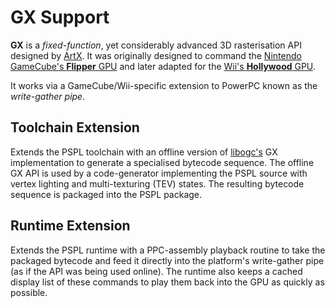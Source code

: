 GX Support
==========

**GX** is a *fixed-function*, yet considerably advanced 3D rasterisation 
API designed by [ArtX](http://en.m.wikipedia.org/wiki/ArtX). 
It was originally designed to command the 
[Nintendo GameCube's **Flipper** GPU](http://en.m.wikipedia.org/wiki/Nintendo_Gamecube#Technical_specifications)
and later adapted for the [Wii's **Hollywood** GPU](http://en.m.wikipedia.org/wiki/Hollywood_%40graphics_chip%41). 

It works via a GameCube/Wii-specific extension to PowerPC known as the *write-gather pipe*.

Toolchain Extension
-------------------

Extends the PSPL toolchain with an offline version of 
[libogc's](http://libogc.devkitpro.org/gx_8h.html) GX implementation to 
generate a specialised bytecode sequence. The offline GX API is used
by a code-generator implementing the PSPL source with vertex lighting
and multi-texturing (TEV) states. The resulting bytecode sequence is packaged 
into the PSPL package.


Runtime Extension
-----------------

Extends the PSPL runtime with a PPC-assembly playback routine to take the
packaged bytecode and feed it directly into the platform's write-gather pipe
(as if the API was being used online).
The runtime also keeps a cached display list of these commands to play them
back into the GPU as quickly as possible.
